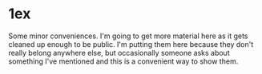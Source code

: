 1ex
===

Some minor conveniences. I'm going to get more material here as it gets cleaned up enough to be public. I'm putting them here because they don't really belong anywhere else, but occasionally someone asks about something I've mentioned and this is a convenient way to show them.
